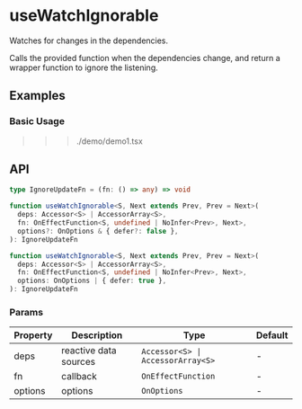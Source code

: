 # useWatchIgnorable

Watches for changes in the dependencies.

Calls the provided function when the dependencies change, and return a wrapper function to ignore the listening.

## Examples

### Basic Usage

>>> ./demo/demo1.tsx

## API

```typescript
type IgnoreUpdateFn = (fn: () => any) => void

function useWatchIgnorable<S, Next extends Prev, Prev = Next>(
  deps: Accessor<S> | AccessorArray<S>,
  fn: OnEffectFunction<S, undefined | NoInfer<Prev>, Next>,
  options?: OnOptions & { defer?: false },
): IgnoreUpdateFn

function useWatchIgnorable<S, Next extends Prev, Prev = Next>(
  deps: Accessor<S> | AccessorArray<S>,
  fn: OnEffectFunction<S, undefined | NoInfer<Prev>, Next>,
  options: OnOptions | { defer: true },
): IgnoreUpdateFn
```

### Params

| Property     | Description           | Type                              | Default |
| ------------ | --------------------- | --------------------------------- | ------- |
| deps         | reactive data sources | `Accessor<S> \| AccessorArray<S>` | -       |
| fn           | callback              | `OnEffectFunction`                | -       |
| options      | options               | `OnOptions`                       | -       |
